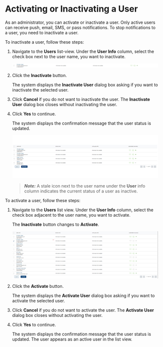                            


Activating or Inactivating a User
=================================

As an administrator, you can activate or inactivate a user. Only active users can receive push, email, SMS, or pass notifications. To stop notifications to a user, you need to inactivate a user.

To inactivate a user, follow these steps:

1.  Navigate to the **Users** list-view. Under the **User Info** column, select the check box next to the user name, you want to inactivate.
    
    ![](../Resources/Images/Overview/Subscribers/Users/inactivateuser3_587x33.png)
    
2.  Click the **Inactivate** button.
    
    The system displays the **Inactivate User** dialog box asking if you want to inactivate the selected user.
    
3.  Click **Cancel** if you do not want to inactivate the user. The **Inactivate User** dialog box closes without inactivating the user.
4.  Click **Yes** to continue.
    
    The system displays the confirmation message that the user status is updated.
    
    ![](../Resources/Images/Overview/Subscribers/Users/inactivateuser2_597x176.png)
    
    > **_Note:_** A stale icon next to the user name under the **User** info column indicates the current status of a user as inactive.
    

To activate a user, follow these steps:

1.  Navigate to the **Users** list view. Under the **User Info** column, select the check box adjacent to the user name, you want to activate.
    
    The **Inactivate** button changes to **Activate**.
    
    ![](../Resources/Images/Overview/Subscribers/Users/inactivateuser_600x175.png)
    
2.  Click the **Activate** button.
    
    The system displays the **Activate User** dialog box asking if you want to activate the selected user.
    
3.  Click **Cancel** if you do not want to activate the user. The **Activate User** dialog box closes without activating the user.
4.  Click **Yes** to continue.
    
    The system displays the confirmation message that the user status is updated. The user appears as an active user in the list view.
